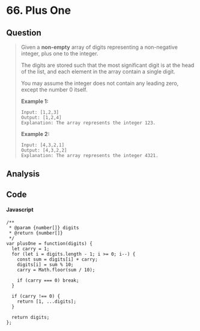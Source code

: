 # 66. Plus One

## Question

> Given a **non-empty** array of digits representing a non-negative integer, plus one to the integer.
>
> The digits are stored such that the most significant digit is at the head of the list, and each element in the array contain a single digit.
>
> You may assume the integer does not contain any leading zero, except the number 0 itself.
>
> **Example 1:**
>
> ```text
> Input: [1,2,3]
> Output: [1,2,4]
> Explanation: The array represents the integer 123.
> ```
>
> **Example 2:**
>
> ```text
> Input: [4,3,2,1]
> Output: [4,3,2,2]
> Explanation: The array represents the integer 4321.
> ```

## Analysis

## Code

#### Javascript

```text
/**
 * @param {number[]} digits
 * @return {number[]}
 */
var plusOne = function(digits) {
  let carry = 1;
  for (let i = digits.length - 1; i >= 0; i--) {
    const sum = digits[i] + carry;
    digits[i] = sum % 10;
    carry = Math.floor(sum / 10);
    
    if (carry === 0) break;
  }
  
  if (carry !== 0) {
    return [1, ...digits];
  }
  
  return digits;
};
```


